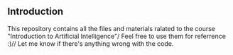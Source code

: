## Introduction
This repository contains all the files and materials ralated to the course "Introduction to Artificial Intelligence"/
Feel free to use them for referrence :)//
Let me know if there's anything wrong with the code. 
